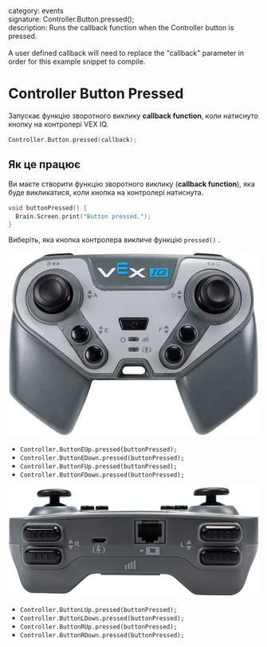 category: events  
signature: Controller.Button.pressed();  
description: Runs the callback function when the Controller button is pressed.<br /><br />A user defined callback will need to replace the "callback" parameter in order for this example snippet to compile.

# Controller Button Pressed

Запускає функцію зворотного виклику **callback function**, коли натиснуто кнопку на контролері VEX IQ.

```cpp
Controller.Button.pressed(callback);
```

## Як це працює

Ви маєте створити функцію зворотного виклику (**callback function**), яка буде викликатися, коли кнопка на контролері натиснута.

```cpp
void buttonPressed() {
  Brain.Screen.print("Button pressed.");
}
```

Виберіть, яка кнопка контролера викличе функцію `pressed()` .

![controller_button_back](controller_button_front.jpg)

- `Controller.ButtonEUp.pressed(buttonPressed);`
- `Controller.ButtonEDown.pressed(buttonPressed);`
- `Controller.ButtonFUp.pressed(buttonPressed);`
- `Controller.ButtonFDown.pressed(buttonPressed);`

![controller_button_front](controller_button_back.png)

- `Controller.ButtonLUp.pressed(buttonPressed);`
- `Controller.ButtonLDown.pressed(buttonPressed);`
- `Controller.ButtonRUp.pressed(buttonPressed);`
- `Controller.ButtonRDown.pressed(buttonPressed);`

<advanced>
</advanced>